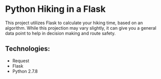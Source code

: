 <!--
MMMMMMMMMMMMMMMMMMMM$+7MMO8MMMMMMMMMMMMM
MMMMMMMMMMMMMMMMMMM7??7$??$M+$MMMMMMMMMM
MMMMMMMMMMMMMMMMMMMMMMN77$MI?+MM7MMMMMMM
MMMMMMMMMMMMMMMM77777NNMMMMNMM7??$MMMMMM
MMMMMMMMMMMMMMN7I?????$777M$MM8$M$???7MM
MMMMMMMMMMMMMNI??????????777MNMMO????7MM
MMMMMMMMMMMM77??????????????77MM$+??7MMM
MMMMMMMMMMMM7+????????????????7NMN$MMMMM
MMMMMMMMMM$87?????????????????77ZMMMMMMM
MMMMMMMMMMM77?????????????????7NMMMMMMMM
MMMMMMMMM$77????????????????77OMMMMMMMMM
MMMMMMMM777?????777777I7777MMMMMMMMMMMMM
MMMMM7D77I??????777777777D$MMMMMMMMMMMMM
MMMMM77$???????I7777777MMMMMMMMMMMMMMMMM
MM7M77?????????77777O7MMMMMMMMMMMMMMMMMM
M777$??????????777N$MMMMMMMMMMMMMMMMMMMM
MM77??????????$7MZMMMMMMMMMMMMMMMMMMMMMM
MZ7$?????????$M$MMMMMMMMMMMMMMMMMMMMMMMM
MM77???????+7$MMM S A S Q U A T. C H MMM
MM877$7+?77MMMMMMMMMMMMMMMMMMMMMMMMMMMMM
MMMMD778$NZMMMMMMMMMMMMMMMMMMMMMMMMMMMMM
MMMMMMMMMMMMMMMMMMMMMMMMMMMMMMMMMMMMMMMM
> You Discovered Traces of the Sasquatch 
 _______  _______  _______  _______           _______ _________ _______          
(  ____ \(  ___  )(  ____ \(  ___  )|\     /|(  ___  )\__   __/(  ____ \|\     /|
| (    \/| (   ) || (    \/| (   ) || )   ( || (   ) |   ) (   | (    \/| )   ( |
| (_____ | (___) || (_____ | |   | || |   | || (___) |   | |   | |      | (___) |
(_____  )|  ___  |(_____  )| |   | || |   | ||  ___  |   | |   | |      |  ___  |
      ) || (   ) |      ) || | /\| || |   | || (   ) |   | |   | |      | (   ) |
/\____) || )   ( |/\____) || (_\ \ || (___) || )   ( |   | | _ | (____/\| )   ( |
\_______)|/     \|\_______)(____\/_)(_______)|/     \|   )_((_)(_______/|/     \|
-->

# Python Hiking in a Flask
This project utilizes Flask to calculate your hiking time, based on an algorithm.
While this projection may vary slightly, it can give you a general data point
to help in decision making and route safety.

## Technologies:
+ Request
+ Flask
+ Python 2.7.8
